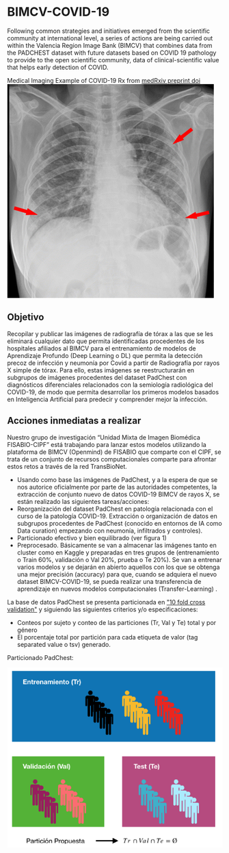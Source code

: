 # BIMCV-COVID-19
Following common strategies and initiatives emerged from the scientific community at international level, a series of actions are being carried out within the Valencia Region Image Bank (BIMCV) that combines data from the PADCHEST dataset with future datasets based on COVID 19 pathology to provide to the open scientific community, data of clinical-scientific value that helps early detection of COVID.

Medical Imaging Example of COVID-19 Rx from [medRxiv preprint doi](https://doi.org/10.1101/2020.02.14.20023028)
![ChestRX-COVID](https://github.com/BIMCV-CSUSP/BIMCV-COVID-19/blob/master/chestRx/chest%20radiography.gif)

## Objetivo
Recopilar y publicar las imágenes  de radiografía de tórax a las que se les eliminará cualquier dato que permita identificadas procedentes de los hospitales afiliados al BIMCV para el entrenamiento de modelos de Aprendizaje Profundo (Deep Learning o DL) que permita la detección precoz de infección y neumonía por Covid a partir de Radiografía por rayos X simple de tórax. 
Para ello, estas imágenes  se reestructurarán en subgrupos de imágenes procedentes del dataset PadChest con diagnósticos diferenciales relacionados con la semiología radiológica del COVID-19, de modo que permita desarrollar los primeros modelos basados en Inteligencia Artificial para predecir y comprender mejor la infección. 
## Acciones inmediatas a realizar
Nuestro grupo de investigación “Unidad Mixta de Imagen Biomédica FISABIO-CIPF” está trabajando para lanzar estos modelos utilizando la  plataforma de BIMCV (Openmind) de FISABIO que comparte con el CIPF, se trata de un conjunto de recursos computacionales comparte para afrontar estos retos a través de la red TransBioNet.
* Usando como base las imágenes de PadChest, y a la espera de que se nos autorice oficialmente por parte de las autoridades competentes, la extracción de conjunto nuevo de datos COVID-19 BIMCV de rayos X, se están realizado las siguientes tareas/acciones:
* Reorganización del dataset PadChest en patología relacionada con el curso de la patología COVID-19.
Extracción o organización de datos en subgrupos procedentes de PadChest (conocido en entornos de IA como Data curation) empezando con neumonía, infiltrados y controles).
* Particionado efectivo y bien equilibrado (ver figura 1)
* Preprocesado. Básicamente se van a almacenar las imágenes tanto en cluster como en Kaggle y preparadas en tres grupos de (entrenamiento o Train 60%, validación o Val 20%, prueba o Te 20%).
Se van a entrenar varios modelos y se dejarán en abierto aquellos con los que se obtenga una mejor precisión (accuracy) para que, cuando se adquiera el nuevo dataset BIMCV-COVID-19, se pueda realizar una transferencia de aprendizaje en nuevos modelos computacionales (Transfer-Learning) .

La base de datos PadChest se presenta particionada  en ["10 fold cross validation"](https://en.wikipedia.org/wiki/Cross-validation_(statistics)#k-fold_cross-validation) y siguiendo las siguientes criterios y/o especificaciones: 
* Conteos por sujeto y conteo de las particiones (Tr, Val y Te) total y por género
* El porcentaje total por partición para cada etiqueta de valor (tag separated value o tsv) generado.

Particionado PadChest:

![partition-COVID](https://github.com/BIMCV-CSUSP/BIMCV-COVID-19/blob/master/chestRx/partition.png)
